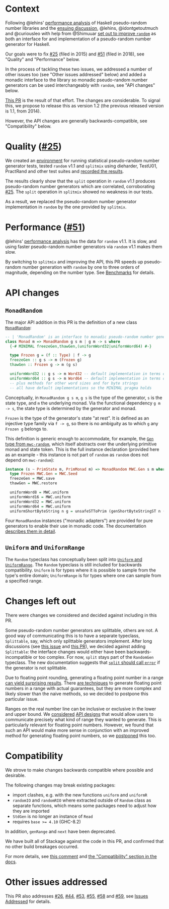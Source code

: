 # Context

Following @lehins' [performance analysis][analysis] of Haskell pseudo-random number libraries and the [ensuing discussion][analysis-discussion], @lehins, @idontgetoutmuch and @curiousleo with help from @Shimuuar [set out to improve `random`][announcement] as both an interface for and implementation of a pseudo-random number generator for Haskell.

Our goals were to fix [#25][issue-25] (filed in 2015) and [#51][issue-51] (filed in 2018), see "Quality" and "Performance" below.

In the process of tackling these two issues, we addressed a number of other issues too (see "Other issues addressed" below) and added a monadic interface to the library so monadic pseudo-random number generators can be used interchangeably with `random`, see "API changes" below.

[This PR](this-pr) is the result of that effort. The changes are considerable. To signal this, we propose to release this as version 1.2 (the previous released version is 1.1, from 2014).

However, the API changes are generally backwards-compatible, see "Compatibility" below.

# Quality ([#25][issue-25])

We created an [environment][quality-repo] for running statistical pseudo-random number generator tests, tested `random` v1.1 and `splitmix` using dieharder, TestU01, PractRand and other test suites and [recorded the results][quality-results].

The results clearly show that the `split` operation in `random` v1.1 produces pseudo-random number generators which are correlated, corroborating [#25][issue-25]. The `split` operation in `splitmix` showed no weakness in our tests.

As a result, we replaced the pseudo-random number generator implementation in `random` by the one provided by `splitmix`.

# Performance ([#51][issue-51])

@lehins' [performance analysis][analysis] has the data for `random` v1.1. It is slow, and using faster pseudo-random number generators via `random` v1.1 makes them slow.

By switching to `splitmix` and improving the API, this PR speeds up pseudo-random number generation with `random` by one to three orders of magnitude, depending on the number type. See [Benchmarks][benchmarks] for details.

# API changes

## `MonadRandom`

The major API addition in this PR is the definition of a new class [`MonadRandom`][class-monadrandom]:

```haskell
-- | 'MonadRandom' is an interface to monadic pseudo-random number generators.
class Monad m => MonadRandom g s m | g m -> s where
  {-# MINIMAL freezeGen,thawGen,(uniformWord32|uniformWord64) #-}

  type Frozen g = (f :: Type) | f -> g
  freezeGen :: g s -> m (Frozen g)
  thawGen :: Frozen g -> m (g s)

  uniformWord32 :: g s -> m Word32 -- default implementation in terms of uniformWord64
  uniformWord64 :: g s -> m Word64 -- default implementation in terms of uniformWord32
  -- plus methods for other word sizes and for byte strings
  -- all have default implementations so the MINIMAL pragma holds
```

Conceptually, in `MonadRandom g s m`, `g s` is the type of the generator, `s` is the state type, and `m` the underlying monad. Via the functional dependency `g m -> s`, the state type is determined by the generator and monad.

`Frozen` is the type of the generator's state "at rest". It is defined as an injective type family via `f -> g`, so there is no ambiguity as to which `g` any `Frozen g` belongs to.

This definition is generic enough to accommodate, for example, the [`Gen` type from `mwc-random`][mwc-random-gen], which itself abstracts over the underlying primitive monad and state token. This is the full instance declaration (provided here as an example - this instance is not part of `random` as `random` does not depend on `mwc-random`):

```haskell
instance (s ~ PrimState m, PrimMonad m) => MonadRandom MWC.Gen s m where
  type Frozen MWC.Gen = MWC.Seed
  freezeGen = MWC.save
  thawGen = MWC.restore

  uniformWord8 = MWC.uniform
  uniformWord16 = MWC.uniform
  uniformWord32 = MWC.uniform
  uniformWord64 = MWC.uniform
  uniformShortByteString n g = unsafeSTToPrim (genShortByteStringST n (MWC.uniform g))
```

Four `MonadRandom` instances ("monadic adapters") are provided for pure generators to enable their use in monadic code. The documentation [describes them in detail][pure-gen].

## `Uniform` and `UniformRange`

The `Random` typeclass has conceptually been split into [`Uniform` and `UniformRange`][uniform-vs-uniformrange]. The `Random` typeclass is still included for backwards compatibility. `Uniform` is for types where it is possible to sample from the type's entire domain; `UniformRange` is for types where one can sample from a specified range.

# Changes left out

There were changes we considered and decided against including in this PR.

Some pseudo-random number generators are splittable, others are not. A good way of communicating this is to have a separate typeclass, `Splittable`, say, which only splittable generators implement. After long discussions (see [this issue][split-issue] and [this PR][split-pr]), we decided against adding `Splittable`: the interface changes would either have been backwards-incompatible or too complex. For now, `split` stays part of the `RandomGen` typeclass. The new documentation suggests that [`split` should call `error`][split-docs] if the generator is not splittable.

Due to floating point rounding, generating a floating point number in a range [can yield surprising results][fp-caveats]. There [are techniques][fp-issue] to generate floating point numbers in a range with actual guarantees, but they are more complex and likely slower than the naive methods, so we decided to postpone this particular issue.

Ranges on the real number line can be inclusive or exclusive in the lower and upper bound. We [considered][clusivity-issue] [API designs][clusivity-pr] that would allow users to communicate precisely what kind of range they wanted to generate. This is particularly relevant for floating point numbers. However, we found that such an API would make more sense in conjunction with an improved method for generating floating point numbers, so we [postponed][clusivity-postponed] this too.

# Compatibility

We strove to make changes backwards compatible where possible and desirable.

The following changes may break existing packages:

- import clashes, e.g. with the new functions `uniform` and `uniformR`
- `randomIO` and `randomRIO` where extracted outside of `Random` class as separate functions, which means some packages need to adjust how they are imported
- `StdGen` is no longer an instance of `Read`
- requires `base >= 4.10` (GHC-8.2)

In addition, `genRange` and `next` have been deprecated.

We have built all of Stackage against the code in this PR, and confirmed that no other build breakages occurred.

For more details, see [this comment][compatibility-comment] and [the "Compatibility" section in the docs][compatibility].

# Other issues addressed

This PR also addresses [#26][issue-26], [#44][issue-44], [#53][issue-53], [#55][issue-55], [#58][issue-58] and [#59][issue-59], see [Issues Addressed][issues-addressed] for details.

[analysis]: https://alexey.kuleshevi.ch/blog/2019/12/21/random-benchmarks/
[analysis-discussion]: https://www.reddit.com/r/haskell/comments/edr9n4/random_benchmarks/
[announcement]: https://mail.haskell.org/pipermail/libraries/2020-February/030261.html
[benchmarks]: https://github.com/idontgetoutmuch/random/blob/v1.2-proposal/CHANGELOG.md#benchmarks
[class-monadrandom]: https://htmlpreview.github.io/?https://raw.githubusercontent.com/idontgetoutmuch/random/haddock-preview/doc/System-Random-Monad.html#t:MonadRandom
[class-uniform]: https://htmlpreview.github.io/?https://raw.githubusercontent.com/idontgetoutmuch/random/haddock-preview/doc/System-Random-Monad.html#t:Uniform
[class-uniformrange]: https://htmlpreview.github.io/?https://raw.githubusercontent.com/idontgetoutmuch/random/haddock-preview/doc/System-Random-Monad.html#t:UniformRange
[clusivity-issue]: https://github.com/idontgetoutmuch/random/issues/113
[clusivity-postponed]: https://github.com/idontgetoutmuch/random/issues/113#issuecomment-624041080
[clusivity-pr]: https://github.com/idontgetoutmuch/random/pull/104
[compatibility]: https://htmlpreview.github.io/?https://raw.githubusercontent.com/idontgetoutmuch/random/haddock-preview/doc/System-Random.html#g:6
[compatibility-comment]: https://github.com/haskell/random/pull/61#issuecomment-628173793
[fp-issue]: https://github.com/idontgetoutmuch/random/issues/105
[fp-caveats]: https://htmlpreview.github.io/?https://raw.githubusercontent.com/idontgetoutmuch/random/haddock-preview/doc/System-Random-Monad.html#g:14
[issue-25]: https://github.com/haskell/random/issues/25
[issue-26]: https://github.com/haskell/random/issues/26
[issue-44]: https://github.com/haskell/random/issues/44
[issue-51]: https://github.com/haskell/random/issues/51
[issue-53]: https://github.com/haskell/random/issues/53
[issue-55]: https://github.com/haskell/random/issues/55
[issue-58]: https://github.com/haskell/random/issues/58
[issue-59]: https://github.com/haskell/random/issues/59
[issues-addressed]: https://github.com/idontgetoutmuch/random/blob/v1.2-proposal/CHANGELOG.md#issues-addressed
[mwc-random-gen]: https://hackage.haskell.org/package/mwc-random-0.14.0.0/docs/System-Random-MWC.html#t:Gen
[pure-gen]: https://htmlpreview.github.io/?https://raw.githubusercontent.com/idontgetoutmuch/random/haddock-preview/doc/System-Random-Monad.html#g:5
[quality-repo]: https://github.com/tweag/random-quality
[quality-results]: https://github.com/tweag/random-quality/tree/master/results
[random-monad]: https://htmlpreview.github.io/?https://raw.githubusercontent.com/idontgetoutmuch/random/haddock-preview/doc/System-Random-Monad.html
[split-docs]: https://htmlpreview.github.io/?https://raw.githubusercontent.com/idontgetoutmuch/random/haddock-preview/doc/System-Random.html#v:split
[split-issue]: https://github.com/idontgetoutmuch/random/issues/7
[split-pr]: https://github.com/idontgetoutmuch/random/pull/9
[this-pr]: https://github.com/haskell/random/pull/61
[uniform-vs-uniformrange]: https://htmlpreview.github.io/?https://raw.githubusercontent.com/idontgetoutmuch/random/haddock-preview/doc/System-Random-Monad.html#g:10
